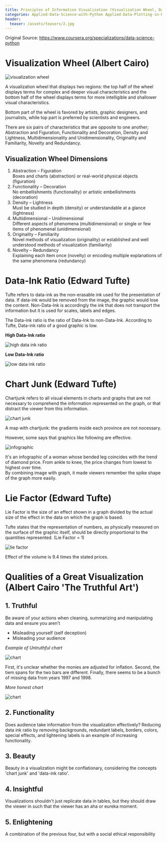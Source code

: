 ```yaml
---
title: Principles of Information Visualization (Visualization Wheel, Data-Ink Ratio, Chart Junk, Lie Factor, Truthful Art)
categories: Applied-Data-Science-with-Python Applied-Data-Plotting-in-Python
header:
  teaser: /assets/teasers/2.jpg
---
```




Original Source: https://www.coursera.org/specializations/data-science-python



# Visualization Wheel (Albert Cairo)

![visualization wheel](https://lh3.googleusercontent.com/PTXqOJKIzt3bafdAPfnSX8SUnr3932YfPkV6lTAtw4nQJ2G6NxhCZrHmyWrv7ZsL2HBhnORwVHBFyv--c6847RBhNqKRUeMNaSpzIzSV0x6RVTWGcfPo_SQfkwSZjNvh4smnkmHKlQ=w2400)

A visualization wheel that displays two regions: the top half of the wheel displays terms for complex and deeper visual characteristics and the bottom half of the wheel displays terms for more intelligible and shallower visual characteristics.

Bottom part of the wheel is favored by artists, graphic designers, and journalists, while top part is preferred by scientists and engineers.

There are six pairs of characteristics that are opposite to one another; Abstraction and Figuration, Functionality and Decoration, Density and Lightness, Multidimensionality and Unidimensionality, Originality and Familiarity, Novelty and Redundancy.

## Visualization Wheel Dimensions

1. Abstraction – Figuration <br>
    Boxes and charts (abstraction) or real-world physical objects (figuration)
1. Functionality – Decoration <br>
    No embellishments (functionality) or artistic embellishments (decoration)
1. Density – Lightness <br>
    Must be studied in depth (density) or understandable at a glance (lightness)
1. Multidimensional – Unidimensional <br>
    Different aspects of phenomena (multidimensional) or single or few items of phenomenal (unidimensional)
1. Originality – Familiarity <br>
    Novel methods of visualization (originality) or established and well understood methods of visualization (familiarity)
1. Novelty – Redundancy <br>
    Explaining each item once (novelty) or encoding multiple explanations of the same phenomena (redundancy)


# Data-Ink Ratio (Edward Tufte)

Tufte refers to data-ink as the non-erasable ink used for the presentation of data. If data-ink would be removed from the image, the graphic would lose the content. Non-Data-Ink is accordingly the ink that does not transport the information but it is used for scales, labels and edges.

The Data-ink ratio is the ratio of Data-Ink to non-Data-Ink. According to Tufte, Data-ink ratio of a good graphic is low.

**High Data-Ink ratio**

![high data ink ratio](https://lh3.googleusercontent.com/v57i2P_EqgWyi50VXnAPSlIfIN7NP1uVoxdZxhKWIbXOJUpjZ1LH3whtyoc9Qz2AmM3UOmZY1e3rWtN1iVd-cUdwyFTlwhd57YwkqJZj7XtS3ZGL_jgkBv9Rce78SgpiyZd0OJabqA=w2400)

**Low Data-Ink ratio**

![low data ink ratio](https://lh3.googleusercontent.com/i-6qHHQXIavWBfMHr3ny3S-hrLy7k5i5KOObYHxGXt-wi63AtM9Q7sU-y2U2CrmiYgUAQvkBhfo-YNhE8-ip73Dup6KX6HQ3pXLhZfwNV5tbQuMAcvQrfklc-CwyFzCB-wN5CjdUVw=w2400)


# Chart Junk (Edward Tufte)

Chartjunk refers to all visual elements in charts and graphs that are not necessary to comprehend the information represented on the graph, or that distract the viewer from this information.

![chart junk](https://lh3.googleusercontent.com/gQcZ-HYq0u_eDGfMd4hr0Nj0xAAoDU77tiRmHNtYELYREHWjfALxs9ieGlJ8I7OSTwJqdMYY9Y_q-qT-ZxyO4dwSrrbLCW6DWUqWE29TrKC8KDHugU10AYSb0Uyd9c0xhsuJ87LjTQ=w2400)

A map with chartjunk: the gradients inside each province are not nocessary.

However, some says that graphics like following are effective.

![infographic](https://lh3.googleusercontent.com/g39LWc-YaP6fCd2dtGXJp1ibuNnyIqmNWenfonJT6amxQ5WWlBzmsgg0UM2BJzA7Owb45IxFy0p-rh3PwfiS5vjvqkvLkgJdEHecACNWdL9tL55bErlLH7BO9at0PNh5DlcLdWe7Zg=w2400)

It's an infographic of a woman whose bended leg coincides with the trend of diamond price. From ankle to knee, the price changes from lowest to highest over time. <br>
By combining image with graph, it made viewers remember the spike shape of the graph more easily.

# Lie Factor (Edward Tufte)

Lie Factor is the size of an effect shown in a graph divided by the actual size of the effect in the data on which the graph is based.

Tufte states that the representation of numbers, as physically measured on the surface of the graphic itself, should be directly proportional to the quantities represented. (Lie Factor = 1)

![lie factor](https://lh3.googleusercontent.com/o0rwfhlLBMlEqlUoeGmDj7kVSlEwlb23ELlSjTLXCkwBnhK8zjFvZNzIwgl4klv3xmOmCb-wQB6T3PsUNsywd2AV8bPYrHVNeo4KZH_GQTiIh5_AovHpXU4n9cwbIHKotRDI5yAf7A=w2400)

Effect of the volume is 9.4 times the stated prices.

# Qualities of a Great Visualization (Albert Cairo 'The Truthful Art')

## 1. Truthful

Be aware of your actions when cleaning, summarizing and manipulating data and ensure you aren’t
* Misleading yourself (self deception)
* Misleading your audience

*Example of Untruthful chart*

![chart](https://lh3.googleusercontent.com/6RStQj-b_Nnc_AlIzlhW0TFTfRVCbl9aF_4PmfaNKw5KVD8vYAZ5djuee_hAFj3hTn5kijd3vjwMyB-CY0F38XewVG0dAlriVG3_3kbzLN8ifTqnyEOA7eY82zVQ3DSlyphrpSKsRw=w2400)

First, it's unclear whether the monies are adjusted for inflation. Second, the tiem spans for the two bars are different. Finally, there seems to be a bunch of missing data from years 1997 and 1998.

*More honest chart*

![chart](https://lh3.googleusercontent.com/yuxbug7lD6ZYDveUpOwrHYdcecGVqv9lnQZl8uZd4xHoQtqvrIo7SPDfwebj1yKyPH_CA1YsQuo1uNdKBjXtYbGjWNm5_OZcNBF8iso1hB5193Wt0pfVnjprb6DTobyTyPhJVyW9XQ=w2400)

## 2. Functionality
Does audience take information from the visualization effectively? Reducing data ink ratio by removing backgrounds, redundant labels, borders, colors, special effects, and lightening labels is an example of increasing functionality.

## 3. Beauty
Beauty in a visualization might be conflationary, considering the concepts 'chart junk' and 'data-ink ratio'.

## 4. Insightful
Visualizations shouldn't just replicate data in tables, but they should draw the viewer in such that the viewer has an aha or eureka moment.

## 5. Enlightening
A combination of the previous four, but with a social ethical responsibility
